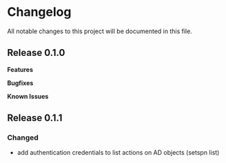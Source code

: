 # Changelog

All notable changes to this project will be documented in this file.

## Release 0.1.0

**Features**

**Bugfixes**

**Known Issues**

## Release 0.1.1

### Changed

- add authentication credentials to list actions on AD objects (setspn list)

